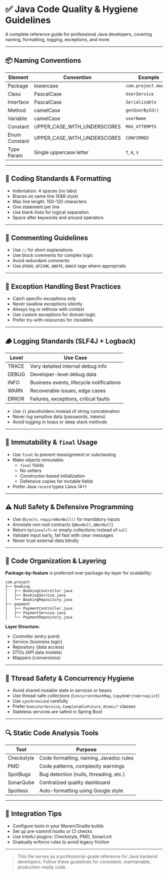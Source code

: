 # ✅ Java Code Quality & Hygiene Guidelines

A complete reference guide for professional Java developers, covering naming, formatting, logging, exceptions, and more.

---

## 📦 Naming Conventions

| Element       | Convention              | Example                   |
|---------------|--------------------------|---------------------------|
| Package       | lowercase                | `com.project.module`      |
| Class         | PascalCase               | `UserService`             |
| Interface     | PascalCase               | `Serializable`            |
| Method        | camelCase                | `getUserById()`           |
| Variable      | camelCase                | `userName`                |
| Constant      | UPPER_CASE_WITH_UNDERSCORES | `MAX_ATTEMPTS`        |
| Enum Constant | UPPER_CASE_WITH_UNDERSCORES | `CONFIRMED`            |
| Type Param    | Single uppercase letter  | `T`, `K`, `V`             |

---

## 📐 Coding Standards & Formatting

- Indentation: 4 spaces (no tabs)
- Braces on same line (K&R style)
- Max line length: 100–120 characters
- One statement per line
- Use blank lines for logical separation
- Space after keywords and around operators

---

## 📝 Commenting Guidelines

- Use `//` for short explanations
- Use block comments for complex logic
- Avoid redundant comments
- Use `@TODO`, `@FIXME`, `@NOTE`, `@HACK` tags where appropriate

---

## 🚫 Exception Handling Best Practices

- Catch specific exceptions only
- Never swallow exceptions silently
- Always log or rethrow with context
- Use custom exceptions for domain logic
- Prefer try-with-resources for closables

---

## 🪵 Logging Standards (SLF4J + Logback)

| Level | Use Case                                  |
|-------|--------------------------------------------|
| TRACE | Very detailed internal debug info          |
| DEBUG | Developer-level debug data                 |
| INFO  | Business events, lifecycle notifications   |
| WARN  | Recoverable issues, edge cases             |
| ERROR | Failures, exceptions, critical faults      |

- Use `{}` placeholders instead of string concatenation
- Never log sensitive data (passwords, tokens)
- Avoid logging in loops or deep stack methods

---

## 🔐 Immutability & `final` Usage

- Use `final` to prevent reassignment or subclassing
- Make objects immutable:
  - `final` fields
  - No setters
  - Constructor-based initialization
  - Defensive copies for mutable fields
- Prefer Java `record` types (Java 14+)

---

## ⚠️ Null Safety & Defensive Programming

- Use `Objects.requireNonNull()` for mandatory inputs
- Annotate non-null contracts (`@NonNull`, `@NotNull`)
- Return `Optional<T>` or empty collections instead of `null`
- Validate input early, fail fast with clear messages
- Never trust external data blindly

---

## 🧱 Code Organization & Layering

**Package-by-feature** is preferred over package-by-layer for scalability:

```
com.project
├── booking
│   ├── BookingController.java
│   ├── BookingService.java
│   └── BookingRepository.java
├── payment
│   ├── PaymentController.java
│   ├── PaymentService.java
│   └── PaymentRepository.java
```

**Layer Structure:**
- Controller (entry point)
- Service (business logic)
- Repository (data access)
- DTOs (API data models)
- Mappers (conversions)

---

## 🧵 Thread Safety & Concurrency Hygiene

- Avoid shared mutable state in services or beans
- Use thread-safe collections (`ConcurrentHashMap`, `CopyOnWriteArrayList`)
- Use `synchronized` carefully
- Prefer `ExecutorService`, `CompletableFuture`, `Atomic*` classes
- Stateless services are safest in Spring Boot

---

## 🔍 Static Code Analysis Tools

| Tool        | Purpose                |
|-------------|------------------------|
| Checkstyle  | Code formatting, naming, Javadoc rules |
| PMD         | Code patterns, complexity warnings     |
| SpotBugs    | Bug detection (nulls, threading, etc.) |
| SonarQube   | Centralized quality dashboard          |
| Spotless    | Auto-formatting using Google style     |

---

## 📌 Integration Tips

- Configure tools in your Maven/Gradle builds
- Set up pre-commit hooks or CI checks
- Use IntelliJ plugins: Checkstyle, PMD, SonarLint
- Gradually enforce rules to avoid legacy friction

---

> This file serves as a professional-grade reference for Java backend developers. Follow these guidelines for consistent, maintainable, production-ready code.
